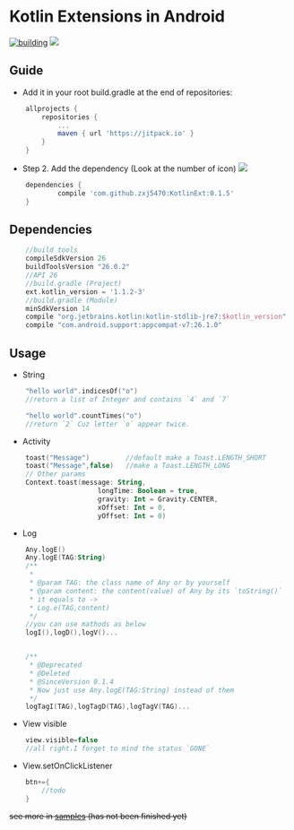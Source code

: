 
# Kotlin Extensions in Android
[![building](https://img.shields.io/badge/build-passing-brightgreen.svg)]()
[![](https://jitpack.io/v/zxj5470/KotlinExt.svg)](https://jitpack.io/#zxj5470/KotlinExt)
## Guide
- Add it in your root build.gradle at the end of repositories:
````gradle
    allprojects {
        repositories {
            ...
            maven { url 'https://jitpack.io' }
        }
    }
````
- Step 2. Add the dependency    (Look at the number of icon)
[![](https://jitpack.io/v/zxj5470/KotlinExt.svg)](https://jitpack.io/#zxj5470/KotlinExt)
````gradle
    dependencies {
            compile 'com.github.zxj5470:KotlinExt:0.1.5'
    }
````

## Dependencies
```gradle
    //build tools
    compileSdkVersion 26
    buildToolsVersion "26.0.2"
    //API 26
    //build.gradle (Project)
    ext.kotlin_version = '1.1.2-3'
    //build.gradle (Module)
    minSdkVersion 14
    compile "org.jetbrains.kotlin:kotlin-stdlib-jre7:$kotlin_version"
    compile "com.android.support:appcompat-v7:26.1.0"
```
## Usage
- String
```kotlin
    "hello world".indicesOf("o")
    //return a list of Integer and contains `4` and `7`

    "hello world".countTimes("o")
    //return `2` Cuz letter `o` appear twice.
```
- Activity
```kotlin
    toast("Message")         //default make a Toast.LENGTH_SHORT
    toast("Message",false)   //make a Toast.LENGTH_LONG
    // Other params
    Context.toast(message: String,
                      longTime: Boolean = true,
                      gravity: Int = Gravity.CENTER,
                      xOffset: Int = 0,
                      yOffset: Int = 0)
```
- Log
```kotlin
    Any.logE()
    Any.logE(TAG:String)
    /**
     *
     * @param TAG: the class name of Any or by yourself
     * @param content: the content(value) of Any by its `toString()`
     * it equals to ->
     * Log.e(TAG,content)
     */
    //you can use mathods as below
    logI(),logD(),logV()...


    /**
     * @Deprecated
     * @Deleted
     * @SinceVersion 0.1.4
     * Now just use Any.logE(TAG:String) instead of them
     */
    logTagI(TAG),logTagD(TAG),logTagV(TAG)...

```
- View visible
```kotlin
    view.visible=false
    //all right.I forget to mind the status `GONE`
```
- View.setOnClickListener
```kotlin
    btn+={
        //todo
    }
```
~~see more in [samples](https://github.com/zxj5470/KotlinExt/blob/master/readme.md)     (has not been finished yet)~~